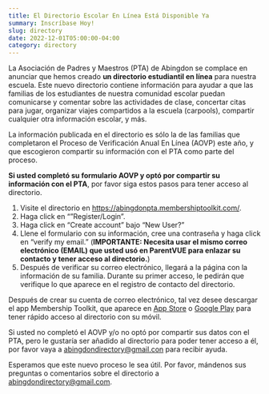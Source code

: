 ```yaml
--- 
title: El Directorio Escolar En Línea Está Disponible Ya
summary: Inscríbase Hoy!
slug: directory
date: 2022-12-01T05:00:00-04:00
category: directory
---
```


La Asociación de Padres y Maestros (PTA) de Abingdon se complace en anunciar que hemos creado **un directorio estudiantil en línea** para nuestra escuela. Este nuevo directorio contiene información para ayudar a que las familias de los estudiantes de nuestra comunidad escolar puedan comunicarse y comentar sobre las actividades de clase, concertar citas para jugar, organizar viajes compartidos a la escuela (carpools), compartir cualquier otra información escolar, y más.

La información publicada en el directorio es sólo la de las familias que completaron el Proceso de Verificación Anual En Línea (AOVP) este año, y que escogieron compartir su información con el PTA como parte del proceso.

**Si usted completó su formulario AOVP y optó por compartir su información con el PTA**, por favor siga estos pasos para tener acceso al directorio.

1. Visite el directorio en https://abingdonpta.membershiptoolkit.com/.
2. Haga click en “”Register/Login”.
3. Haga click en “Create account” bajo “New User?”
4. Llene el formulario con su información, cree una contraseña y haga click en “verify my email.” (**IMPORTANTE: Necesita usar el mismo correo electrónico (EMAIL) que usted usó en ParentVUE para enlazar su contacto y tener acceso al directorio.**)
5. Después de verificar su correo electrónico, llegará a la página con la información de su familia. Durante su primer acceso, le pedirán que verifique lo que aparece en el registro de contacto del directorio.

Después de crear su cuenta de correo electrónico, tal vez desee descargar el app Membership Toolkit, que aparece en [App Store](https://apps.apple.com/us/app/membership-toolkit/id912169276) o [Google Play](https://play.google.com/store/apps/details?id=com.membershiptoolkit.mobileapp&hl=en_US&gl=US) para tener rápido acceso al directorio con su móvil.

Si usted no completó el AOVP y/o no optó por compartir sus datos con el PTA, pero le gustaría ser añadido al directorio para poder tener acceso a él, por favor vaya a abingdondirectory@gmail.con para recibir ayuda.

Esperamos que este nuevo proceso le sea útil. Por favor, mándenos sus preguntas o comentarios sobre el directorio a abingdondirectory@gmail.com.